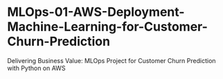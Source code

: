 # MLOps-01-AWS-Deployment-Machine-Learning-for-Customer-Churn-Prediction

Delivering Business Value: MLOps Project for Customer Churn Prediction with Python on AWS